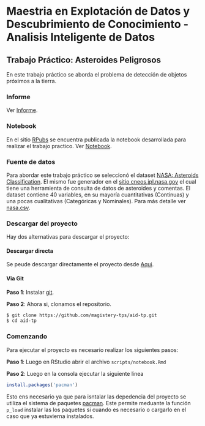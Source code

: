# Maestria en Explotación de Datos y Descubrimiento de Conocimiento - Analisis Inteligente de Datos

## Trabajo Práctico: Asteroides Peligrosos

En este trabajo práctico se aborda el problema de detección de objetos próximos a la tierra.

### Informe

Ver [Informe](https://github.com/magistery-tps/aid-tp/blob/main/docs/Informe.pdf).

### Notebook

En el sitio [RPubs](https://rpubs.com/) se encuentra publicada la notebook desarrollada para realizar el trabajo practico. Ver [Notebook](https://rpubs.com/adrianmarino/aid-tp).

### Fuente de datos

Para abordar este trabajo práctico se seleccionó el dataset [NASA: Asteroids Classification](https://www.kaggle.com/shrutimehta/nasa-asteroids-classification). El mismo fue generador en el [sitio cneos.jpl.nasa.gov](https://cneos.jpl.nasa.gov/) el cual tiene una herramienta de consulta de datos de asteroides y comentas.  El dataset contiene 40 variables, en su mayoría cuantitativas (Continuas) y una pocas cualitativas (Categóricas y Nominales). Para más detalle ver [nasa.csv](https://github.com/magistery-tps/aid-tp/blob/main/datasets/nasa.csv).


### Descargar del proyecto

Hay dos alternativas para descargar el proyecto:

#### Descargar directa

Se peude descargar directamente el proyecto desde [Aqui](https://github.com/magistery-tps/aid-tp/archive/refs/heads/main.zip). 

#### Via Git

**Paso 1**: Instalar [git](https://git-scm.com/downloads).

**Paso 2**:  Ahora si, clonamos el repositorio.

```bash
$ git clone https://github.com/magistery-tps/aid-tp.git
$ cd aid-tp
```

### Comenzando

Para ejecutar el proyecto es necesario realizar los siguientes pasos:

**Paso 1**: Luego en RStudio abrir el archivo `scripts/notebook.Rmd`

**Paso 2**: Luego en la consola ejecutar la siguiente linea

```R
install.packages('pacman')
```

Esto ens necesario ya que para isntalar las depedencia del proyecto se utiliza el sistema de paquetes [pacman](https://github.com/trinker/pacman). Este permite meduante la función `p_load` instalar las los paquetes si cuando es necesario o cargarlo en el caso que ya estuvierna instalados.  



